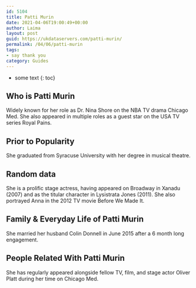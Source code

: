```yaml
---
id: 5104
title: Patti Murin
date: 2021-04-06T19:00:49+00:00
author: Laima
layout: post
guid: https://ukdataservers.com/patti-murin/
permalink: /04/06/patti-murin
tags:
- say thank you
category: Guides
---
```


* some text
{: toc}


## Who is Patti Murin
                  
                  
                  
Widely known for her role as Dr. Nina Shore on the NBA TV drama Chicago Med. She also appeared in multiple roles as a guest star on the USA TV series Royal Pains.
                  
              
            
              
            
                
                
                
## Prior to Popularity
                  
                  
                  
She graduated from Syracuse University with her degree in musical theatre.
                  
              
            
              
            
                
                
                
## Random data
                  
                  
                  
She is a prolific stage actress, having appeared on Broadway in Xanadu (2007) and as the titular character in Lysistrata Jones (2011). She also portrayed Anna in the 2012 TV movie Before We Made It.
                  
              
            
              
            
                
                
                
## Family & Everyday Life of Patti Murin
                  
                  
                  
She married her husband Colin Donnell in June 2015 after a 6 month long engagement.
                  
              
            
              
            
                
                
                
## People Related With Patti Murin
                  
                  
                  
She has regularly appeared alongside fellow TV, film, and stage actor Oliver Platt during her time on Chicago Med.
                  
              
            
              
            
                
              
            
              
              
            
            
              
            
          
          
          